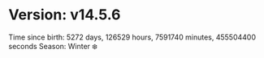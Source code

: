 # Version: v14.5.6
Time since birth: 5272 days, 126529 hours, 7591740 minutes, 455504400 seconds
Season: Winter ❄️
